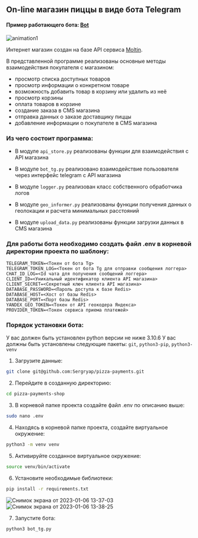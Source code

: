 ## On-line магазин пиццы в виде бота Telegram
#### Пример работающего бота: [Bot](https://t.me/pizza_sergryap_bot)

![animation1](https://user-images.githubusercontent.com/99894266/210982091-844ba29f-75d2-4629-a7a9-06ea9fcbf685.gif)


Интернет магазин создан на базе API сервиса [Moltin](https://www.moltin.com/).

В представленной программе реализованы основные методы взаимодействия покупателя с магазином:

* просмотр списка доступных товаров
* просмотр информации о конкретном товаре
* возможность добавить товар в корзину или удалить из неё
* просмотр корзины
* оплата товаров в корзине
* создание заказа в CMS магазина
* отправка данных о заказе доставщику пиццы
* добавление информации о покупателе в CMS магазина

### Из чего состоит программа:

* В модуле `api_store.py` реализованы функции для взаимодействия с API магазина

* В модуле `bot_tg.py` реализовано взаимодействие пользователя через интерфейс telegram с API магазина

* В модуле `logger.py` реализован класс собственного обработчика логов

* В модуле `geo_informer.py` реализованы функции получения данных о геолокации и расчета минимальных расстояний

* В модуле `upload_data.py` реализованы функции загрузки данных в CMS магазина


### Для работы бота необходимо создать файл .env в корневой директории проекта по шаблону:

```
TELEGRAM_TOKEN=<Токен от бота Tg>
TELEGRAM_TOKEN_LOG=<Токен от бота Tg для отправки сообщения логгера>
CHAT_ID_LOG=<Id чата для получения сообщений логгера>
CLIENT_ID=<Уникальный идентификатор клиента API магазина>
CLIENT_SECRET=<Секретный ключ клиента API магазина>
DATABASE_PASSWORD=<Пароль доступа к базе Redis>
DATABASE_HOST=<Хост от базы Redis>
DATABASE_PORT=<Порт базы Redis>
YANDEX_GEO_TOKEN=<Токен от API геокодера Яндекса>
PROVIDER_TOKEN=<Токен сервиса приема платежей>
```

### Порядок установки бота:

У вас должен быть установлен python версии не ниже 3.10.6
У вас должны быть установлены следующие пакеты: `git`, `python3-pip`, `python3-venv`

1. Загрузите данные:

```sh
git clone git@github.com:Sergryap/pizza-payments.git
```

2. Перейдите в созданную директорию:

```sh
cd pizza-payments-shop
```

3. В корневой папке проекта создайте файл .env по описанию выше:

```sh
sudo nano .env
```

4. Находясь в корневой папке проекта, создайте виртуальное окружение:

```sh
python3 -m venv venv
```

5. Активируйте созданное виртуальное окружение:

```sh
source venv/bin/activate
```

6. Установите необходимые библиотеки:

```sh
pip install -r requirements.txt
```
![Снимок экрана от 2023-01-06 13-37-03](https://user-images.githubusercontent.com/99894266/210973167-ba176515-5f1e-4725-a289-60b012ff0e59.png)
![Снимок экрана от 2023-01-06 13-38-25](https://user-images.githubusercontent.com/99894266/210973282-e5198a39-adc7-4f53-b7c2-93573cc18b30.png)

7. Запустите бота:

```sh
python3 bot_tg.py
```

